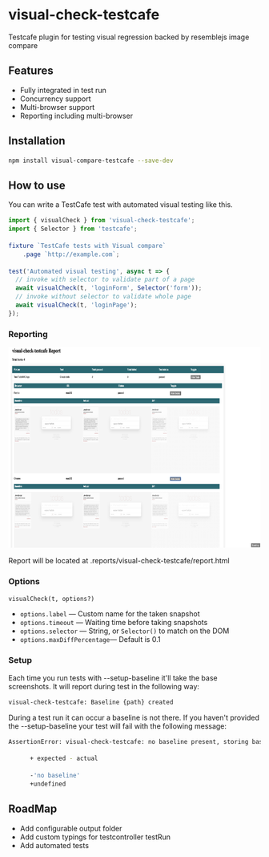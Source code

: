 # visual-check-testcafe

Testcafe plugin for testing visual regression backed by resemblejs image compare

## Features

- Fully integrated in test run
- Concurrency support
- Multi-browser support
- Reporting including multi-browser

## Installation

```bash
npm install visual-compare-testcafe --save-dev
```

## How to use

You can write a TestCafe test with automated visual testing like this.

```js
import { visualCheck } from 'visual-check-testcafe';
import { Selector } from 'testcafe';

fixture `TestCafe tests with Visual compare`
    .page `http://example.com`;

test('Automated visual testing', async t => {
  // invoke with selector to validate part of a page
  await visualCheck(t, 'loginForm', Selector('form'));
  // invoke without selector to validate whole page
  await visualCheck(t, 'loginPage');
});

```

### Reporting


<p align="center">
  <img width="600" height="400" src="report.png">
</p>

Report will be located at .reports/visual-check-testcafe/report.html

### Options
```
visualCheck(t, options?)
```

- `options.label` &mdash; Custom name for the taken snapshot
- `options.timeout` &mdash; Waiting time before taking snapshots
- `options.selector` &mdash; String, or `Selector()` to match on the DOM
- `options.maxDiffPercentage`&mdash; Default is 0.1 

### Setup 
Each time you run tests with --setup-baseline it'll take the base screenshots.
It will report during test in the following way:

```bash
visual-check-testcafe: Baseline {path} created
```

During a test run it can occur a baseline is not there. If you haven't provided 
 the --setup-baseline your test will fail with the following message:

```bash
AssertionError: visual-check-testcafe: no baseline present, storing baseline for next run: expected 'no baseline' to be falsy
      
      + expected - actual
      
      -'no baseline'
      +undefined
```

## RoadMap

- Add configurable output folder
- Add custom typings for testcontroller testRun
- Add automated tests
